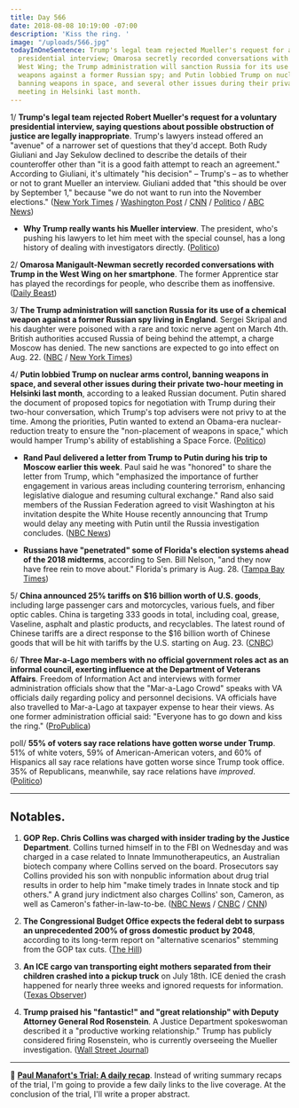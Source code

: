 ```yaml
---
title: Day 566
date: 2018-08-08 10:19:00 -07:00
description: 'Kiss the ring. '
image: "/uploads/566.jpg"
todayInOneSentence: Trump's legal team rejected Mueller's request for a voluntary
  presidential interview; Omarosa secretly recorded conversations with Trump in the
  West Wing; the Trump administration will sanction Russia for its use of a chemical
  weapons against a former Russian spy; and Putin lobbied Trump on nuclear arms control,
  banning weapons in space, and several other issues during their private two-hour
  meeting in Helsinki last month.
---
```


1/ **Trump's legal team rejected Robert Mueller's request for a voluntary presidential interview, saying questions about possible obstruction of justice are legally inappropriate**. Trump's lawyers instead offered an "avenue" of a narrower set of questions that they'd accept. Both Rudy Giuliani and Jay Sekulow declined to describe the details of their counteroffer other than "it is a good faith attempt to reach an agreement." According to Giuliani, it's ultimately "his decision" – Trump's – as to whether or not to grant Mueller an interview. Giuliani added that "this should be over by September 1," because "we do not want to run into the November elections." ([New York Times](https://www.nytimes.com/2018/08/08/us/politics/trump-mueller-interview.html) / [Washington Post](https://www.washingtonpost.com/politics/trump-lawyers-reject-interview-request-by-special-counsel-in-russia-probe/2018/08/08/d244b782-9b33-11e8-843b-36e177f3081c_story.html) / [CNN](https://www.cnn.com/2018/08/08/politics/donald-trump-robert-mueller-interview-rudy-giuliani/index.html) / [Politico](https://www.politico.com/story/2018/08/07/mueller-trump-giuliani-obstruction-justice-766372) / [ABC News](https://abcnews.go.com/Politics/giuliani-presidents-decision-interview-mueller/story?id=57111248))

* **Why Trump really wants his Mueller interview**. The president, who's pushing his lawyers to let him meet with the special counsel, has a long history of dealing with investigators directly. ([Politico](https://www.politico.com/story/2018/08/08/trump-mueller-new-york-766212))

2/ **Omarosa Manigault-Newman secretly recorded conversations with Trump in the West Wing on her smartphone**. The former Apprentice star has played the recordings for people, who describe them as inoffensive. ([Daily Beast](https://www.thedailybeast.com/omarosa-secretly-recorded-trumpand-played-the-audio-for-people-while-shopping-her-new-book-sources-say))

3/ **The Trump administration will sanction Russia for its use of a chemical weapon against a former Russian spy living in England**. Sergei Skripal and his daughter were poisoned with a rare and toxic nerve agent on March 4th. British authorities accused Russia of being behind the attempt, a charge Moscow has denied. The new sanctions are expected to go into effect on Aug. 22. ([NBC](https://www.nbcnews.com/politics/donald-trump/trump-administration-hit-russia-new-sanctions-skripal-poisoning-n898856) / [New York Times](https://www.nytimes.com/2018/08/08/world/europe/sanctions-russia-poisoning-spy-trump-putin.html))

4/ **Putin lobbied Trump on nuclear arms control, banning weapons in space, and several other issues during their private two-hour meeting in Helsinki last month**, according to a leaked Russian document. Putin shared the document of proposed topics for negotiation with Trump during their two-hour conversation, which Trump's top advisers were not privy to at the time. Among the priorities, Putin wanted to extend an Obama-era nuclear-reduction treaty to ensure the "non-placement of weapons in space," which would hamper Trump's ability of establishing a Space Force. ([Politico](https://www.politico.com/story/2018/08/07/putin-trump-arms-control-russia-724718))

* **Rand Paul delivered a letter from Trump to Putin during his trip to Moscow earlier this week**. Paul said he was "honored" to share the letter from Trump, which "emphasized the importance of further engagement in various areas including countering terrorism, enhancing legislative dialogue and resuming cultural exchange." Rand also said members of the Russian Federation agreed to visit Washington at his invitation despite the White House recently announcing that Trump would delay any meeting with Putin until the Russia investigation concludes. ([NBC News](https://www.nbcnews.com/politics/congress/sen-rand-paul-says-he-delivered-letter-trump-putin-n898676))

* **Russians have "penetrated" some of Florida's election systems ahead of the 2018 midterms**, according to Sen. Bill Nelson, "and they now have free rein to move about." Florida's primary is Aug. 28. ([Tampa Bay Times](https://www.tampabay.com/florida-politics/buzz/2018/08/08/bill-nelson-the-russians-have-penetrated-some-florida-voter-election-systems/))

5/ **China announced 25% tariffs on $16 billion worth of U.S. goods**, including large passenger cars and motorcycles, various fuels, and fiber optic cables. China is targeting 333 goods in total, including coal, grease, Vaseline, asphalt and plastic products, and recyclables. The latest round of Chinese tariffs are a direct response to the $16 billion worth of Chinese goods that will be hit with tariffs by the U.S. starting on Aug. 23. ([CNBC](https://www.cnbc.com/2018/08/08/china-announces-25percent-tariffs-on-16-billion-worth-of-us-goods-including.html))

6/ **Three Mar-a-Lago members with no official government roles act as an informal council, exerting influence at the Department of Veterans Affairs**. Freedom of Information Act and interviews with former administration officials show that the "Mar-a-Lago Crowd" speaks with VA officials daily regarding policy and personnel decisions. VA officials have also travelled to Mar-a-Lago at taxpayer expense to hear their views. As one former administration official said: "Everyone has to go down and kiss the ring." ([ProPublica](https://www.propublica.org/article/ike-perlmutter-bruce-moskowitz-marc-sherman-shadow-rulers-of-the-va))

poll/ **55% of voters say race relations have gotten worse under Trump**. 51% of white voters, 59% of American-American voters, and 60% of Hispanics all say race relations have gotten worse since Trump took office. 35% of Republicans, meanwhile, say race relations have *improved*. ([Politico](https://www.politico.com/story/2018/08/08/trump-race-relations-poll-766395))

---

## Notables.

1. **GOP Rep. Chris Collins was charged with insider trading by the Justice Department**. Collins turned himself in to the FBI on Wednesday and was charged in a case related to Innate Immunotherapeutics, an Australian biotech company where Collins served on the board. Prosecutors say Collins provided his son with nonpublic information about drug trial results in order to help him "make timely trades in Innate stock and tip others." A grand jury indictment also charges Collins' son, Cameron, as well as Cameron's father-in-law-to-be. ([NBC News](https://www.nbcnews.com/politics/politics-news/new-york-rep-chris-collins-arrested-insider-trading-charges-n898661) / [CNBC](https://www.cnbc.com/2018/08/08/gop-congressman-chris-collins-to-be-indicted-on-insider-trading-charge.html) / [CNN](https://www.cnn.com/2018/08/08/politics/chris-collins-indicted-insider-trading/index.html))

2. **The Congressional Budget Office expects the federal debt to surpass an unprecedented 200% of gross domestic product by 2048**, according to its long-term report on "alternative scenarios" stemming from the GOP tax cuts. ([The Hill](http://thehill.com/policy/finance/400974-cbo-national-debt-could-be-twice-the-size-of-gdp-by-2048))

3. **An ICE cargo van transporting eight mothers separated from their children crashed into a pickup truck** on July 18th. ICE denied the crash happened for nearly three weeks and ignored requests for information. ([Texas Observer](https://www.texasobserver.org/ice-crashed-a-van-full-of-separated-mothers-then-denied-it-ever-happened/))

4. **Trump praised his "fantastic!" and "great relationship" with Deputy Attorney General Rod Rosenstein**. A Justice Department spokeswoman described it a "productive working relationship." Trump has publicly considered firing Rosenstein, who is currently overseeing the Mueller investigation.  ([Wall Street Journal](https://www.wsj.com/articles/its-fantastic-trump-warms-to-rosenstein-1533720601))

---

📰 **[Paul Manafort's Trial: A daily recap](https://whatthefuckjusthappenedtoday.com/paul-manaforts-trial/)**. Instead of writing summary recaps of the trial, I'm going to provide a few daily links to the live coverage. At the conclusion of the trial, I'll write a proper abstract.
